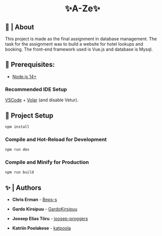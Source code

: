 <h1 align="center">✨A-Ze✨</h1>

## 📜 | About

This project is made as the final assignment in database management. The task for the assignment was to build a website for hotel lookups and booking. The front-end framework used is Vue.js and database is Mysql.

## 🚧 Prerequisites:

- [Node.js 14+](https://nodejs.org/en/download/)

### Recommended IDE Setup

[VSCode](https://code.visualstudio.com/) + [Volar](https://marketplace.visualstudio.com/items?itemName=Vue.volar) (and disable Vetur).

## 📝 Project Setup

```sh
npm install
```

### Compile and Hot-Reload for Development

```sh
npm run dev
```

### Compile and Minify for Production

```sh
npm run build
```

## ✨ | Authors

* **Chris Erman** - [Beps-s](https://github.com/Beps-s)

* **Gardo Kirsipuu** - [GardoKirsipuu](https://github.com/GardoKirsipuu)

* **Joosep Elias Tõru** - [joosep-proggers](https://github.com/joosep-proggers)

* **Katriin Poolakese** - [katpoola](https://github.com/katpoola)
